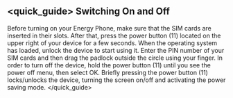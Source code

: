 ## <quick_guide> Switching On and Off
Before turning on your Energy Phone, make sure that the SIM cards are inserted in their slots. After that, press the power button (11) located on the upper right of your device for a few seconds. When the operating system has loaded, unlock the device to start using it. Enter the PIN number of your SIM cards and then drag the padlock outside the circle using your finger.
In order to turn off the device, hold the power button (11) until you see the power off menu, then select OK.
Briefly pressing the power button (11) locks/unlocks the device, turning the screen on/off and activating the power saving mode.
</quick_guide>
